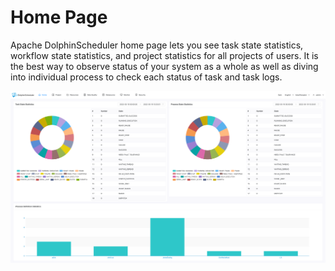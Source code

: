 # Home Page

Apache DolphinScheduler home page lets you see task state statistics, workflow state statistics, and project statistics for all projects of users. It is the best way to observe status of your system as a whole as well as diving into individual process to check each status of task and task logs.

![homepage](../../../img/new_ui/dev/homepage/homepage.png)
